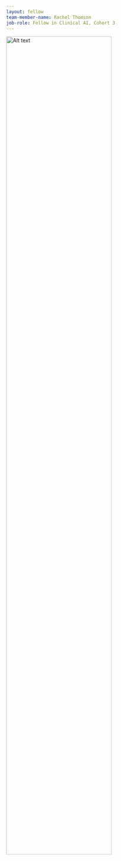 ```yaml
---
layout: fellow
team-member-name: Rachel Thomson
job-role: Fellow in Clinical AI, Cohort 3
---
```

<img src="/images/fellow/card/RTquote.jpg" alt="Alt text" style="width:75%;">
